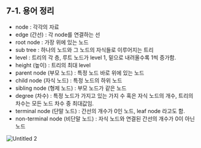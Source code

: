 ## 7-1. 용어 정리



- node : 각각의 자료
- edge (간선) : 각 node를 연결하는 선
- root node : 가장 위에 있는 노드
- sub tree : 하나의 노드와 그 노드의 자식들로 이루어지는 트리
- level : 트리의 각 층, 루트 노드가 level 1, 밑으로 내려올수록 1씩 증가함.
- height (높이) : 트리의 최대 level
- parent node (부모 노드) : 특정 노드 바로 위에 있는 노드
- child node (자식 노드) : 특정 노드의 하위 노드
- sibling node (형제 노드) : 부모 노드가 같은 노드
- degree (차수) : 특정 노드가 가지고 있는 가지 수 혹은 자식 노드의 개수, 트리의 차수는 모든 노드 차수 중 최대값임.
- terminal node (단말 노드) : 간선의 개수가 0인 노드, leaf node 라고도 함.
- non-terminal node (비단말 노드) : 자식 노드와 연결된 간선의 개수가 0이 아닌 노드

![Untitled 2](https://user-images.githubusercontent.com/80656733/152335485-540a6685-55c0-44fe-8ca8-a5aebf6cf651.png)